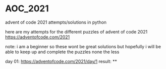 # AOC_2021
advent of code 2021 attempts/solutions in python

here are my attempts for the different puzzles of advent of code 2021
https://adventofcode.com/2021

note: i am a beginner so these wont be great solutions but hopefully i will be able to keep up and complete the puzzles none the less

day 01: https://adventofcode.com/2021/day/1   result: **
